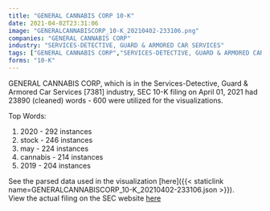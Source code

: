 ```yaml
---
title: "GENERAL CANNABIS CORP 10-K"
date: 2021-04-02T23:31:06
image: "GENERALCANNABISCORP_10-K_20210402-233106.png"
companies: "GENERAL CANNABIS CORP"
industry: "SERVICES-DETECTIVE, GUARD & ARMORED CAR SERVICES"
tags: ["GENERAL CANNABIS CORP","SERVICES-DETECTIVE, GUARD & ARMORED CAR SERVICES","04-01-2021","10-K"]
forms: "10-K"
---
```

GENERAL CANNABIS CORP, which is in the Services-Detective, Guard & Armored Car Services [7381] industry, SEC 10-K filing on April 01, 2021 had 23890 (cleaned) words - 600 were utilized for the visualizations.

Top Words:
1. 2020 - 292 instances
2. stock - 246 instances
3. may - 224 instances
4. cannabis - 214 instances
5. 2019 - 204 instances


See the parsed data used in the visualization [here]({{< staticlink name=GENERALCANNABISCORP_10-K_20210402-233106.json >}}).  
View the actual filing on the SEC website [here](https://www.sec.gov/Archives/edgar/data/1477009/0001558370-21-003925.txt)